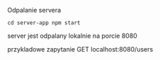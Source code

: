 Odpalanie servera

`
cd server-app
npm start
`

server jest odpalany lokalnie na porcie 8080

przykladowe zapytanie GET localhost:8080/users
